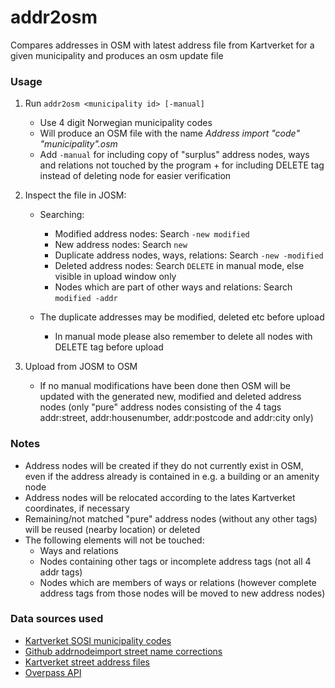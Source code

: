 # addr2osm

Compares addresses in OSM with latest address file from Kartverket for a given municipality and produces an osm update file

### Usage

1. Run `addr2osm <municipality id> [-manual]`
   * Use 4 digit Norwegian municipality codes
   * Will produce an OSM file with the name *Address import "code" "municipality".osm*
   * Add `-manual` for including copy of "surplus" address nodes, ways and relations not touched by the program + for including DELETE tag instead of deleting node for easier verification
  
2. Inspect the file in JOSM:
   * Searching: 
     - Modified address nodes: Search `-new modified`
     - New address nodes: Search `new`
     - Duplicate address nodes, ways, relations: Search `-new -modified`
     - Deleted address nodes: Search `DELETE` in manual mode, else visible in upload window only
     - Nodes which are part of other ways and relations: Search `modified -addr`
     
   * The duplicate addresses may be modified, deleted etc before upload
     - In manual mode please also remember to delete all nodes with DELETE tag before upload

3. Upload from JOSM to OSM
   * If no manual modifications have been done then OSM will be updated with the generated new, modified and deleted address nodes (only "pure" address nodes consisting of the 4 tags addr:street, addr:housenumber, addr:postcode and addr:city only)

### Notes

* Address nodes will be created if they do not currently exist in OSM, even if the address already is contained in e.g. a building or an amenity node
* Address nodes will be relocated according to the lates Kartverket coordinates, if necessary
* Remaining/not matched "pure" address nodes (without any other tags) will be reused (nearby location) or deleted
* The following elements will not be touched:
  - Ways and relations
  - Nodes containing other tags or incomplete address tags (not all 4 addr tags)
  - Nodes which are members of ways or relations (however complete address tags from those nodes will be moved to new address nodes) 

### Data sources used

* [Kartverket SOSI municipality codes](https://register.geonorge.no/sosi-kodelister/kommunenummer)
* [Github addrnodeimport street name corrections](https://github.com/rubund/addrnodeimport/blob/master/xml/corrections.xml)
* [Kartverket street address files](https://nedlasting.geonorge.no/geonorge/Basisdata/MatrikkelenVegadresse/CSV/)
* [Overpass API](http://overpass-api.de)
